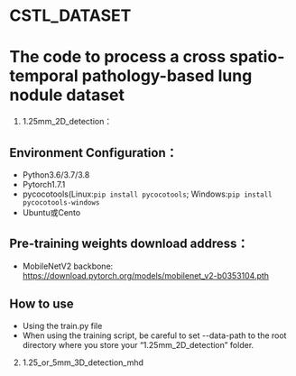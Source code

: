 # CSTL_DATASET

# The code to process a cross spatio-temporal pathology-based lung nodule dataset

1. 1.25mm_2D_detection：
## Environment Configuration：
* Python3.6/3.7/3.8
* Pytorch1.7.1
* pycocotools(Linux:`pip install pycocotools`; Windows:`pip install pycocotools-windows`
* Ubuntu或Cento

## Pre-training weights download address：
* MobileNetV2 backbone: https://download.pytorch.org/models/mobilenet_v2-b0353104.pth

## How to use
* Using the train.py file
* When using the training script, be careful to set --data-path to the root directory where you store your “1.25mm_2D_detection” folder.


2.  1.25_or_5mm_3D_detection_mhd
